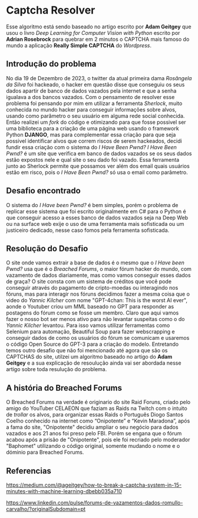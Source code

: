 # Captcha Resolver

Esse algoritmo está sendo baseado no artigo escrito por **Adam Geitgey** que usou o livro *Deep Learning for Computer Vision with Python* escrito por **Adrian Rosebrock** para quebrar em 2 minutos o CAPTCHA mais famoso do mundo a aplicação **Really Simple CAPTCHA** do *Wordpress*.

## Introdução do problema

No dia 19 de Dezembro de 2023, o twitter da atual primeira dama *Rosângela da Silva* foi hackeado, o hacker em questão disse que conseguiu os seus dados apartir de banco de dados vazados pela internet e que a senha igualava a dos bancos vazados.
Com o pensamento de resolver esse problema foi pensando por mim em utilizar a ferramenta *Sherlock*, muito conhecida no mundo hacker para conseguir informações sobre alvos, usando como parâmetro o seu usuário em alguma rede social conhecida. Então realizei um *fork* do código e otimizando para que fosse possivel ser uma biblioteca para a criação de uma página web usando o framework Python **DJANGO**, mas para complementar essa criação para que seja possivel identificar alvos que correm riscos de serem hackeados, decidi fundir essa criação com o sistema do *I Have Been Pwnd?*
*I Have Been Pwnd?* é um site que verifica em banco de dados vazados se os seus dados estão expostos nele e qual site o seu dado foi vazado. Essa ferramenta junto ao Sherlock permite que possamos ver além dos email quais usuários estão em risco, pois o *I Have Been Pwnd?* só usa o email como parâmetro.


## Desafio encontrado

O sistema do *I Have been Pwnd?* é bem simples, porém o problema de replicar esse sistema que foi escrito originalmente em C# para o Python é que conseguir acesso a esses banco de dados vazados seja na Deep Web ou na surface web exije o uso de uma ferramenta mais sofisticada ou um justiceiro dedicado, nesse caso fomos pela ferramenta sofisticada.

## Resolução do Desafio

O site onde vamos extrair a base de dados é o mesmo que o *I Have been Pwnd?* usa que é o *Breached Forums*, o maior fórum hacker do mundo, com vazamento de dados diariamente, mas como vamos conseguir esses dados de graça?
O site consta com um sistema de créditos que você pode conseguir através do pagamento de cripto-moedas ou interagindo nos fóruns, mas para interagir nos fóruns decidimos fazer a mesma coisa que o video do *Yannic Kilcher* com nome "GPT-4chan: This is the worst AI ever", aonde o Youtuber criou um MML baseado no GPT para responder as postagens do fórum como se fosse um membro.
Claro que aqui vamos fazer o nosso bot ser menos ativo para não levantar suspeitas como o do *Yannic Kilcher* levantou.
Para isso vamos utilizar ferramentas como Selenium para automação, Beautiful Soup para fazer webscrapping e conseguir dados de como os usuários do fórum se comunicam e usaremos o código Open Source do GPT-3 para a criação do modelo.
Entretando temos outro desafio que não foi mencionado até agora que são os CAPTCHAS do site, utilzei um algoritmo baseado no artigo do **Adam Geitgey** e a sua explicação de resoulução ainda vai ser abordada nesse artigo sobre toda resulução do problema.

## A história do Breached Forums

O Breached Forums na verdade é originario do site Raid Foruns, criado pelo amigo do YouTuber CELAEON que faziam as Raids na Twitch com o intuito de *trollar* os alvos, para organizar essas Raids o Português Diogo Santos Coelho conhecido na internet como “Onipotente” e “Kevin Maradona”, após a fama do site, "Onipotente" decidiu ampliar o seu negócio para dados vazados e aos 21 anos foi preso pelo FBI.
Porém se engana que o fórum acabou após a prisão de "Onipotente", pois ele foi recriado pelo moderador "Baphomet" utilizando o código original, somente mudando o nome e o dóminio para Breached Forums.

## Referencias

https://medium.com/@ageitgey/how-to-break-a-captcha-system-in-15-minutes-with-machine-learning-dbebb035a710

https://www.linkedin.com/pulse/forums-de-vazamentos-dados-romullo-carvalho/?originalSubdomain=pt